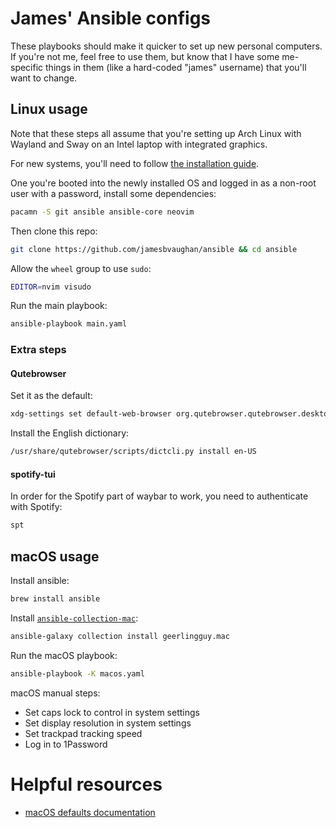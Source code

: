 # James' Ansible configs

These playbooks should make it quicker to set up new personal computers.
If you're not me, feel free to use them, but know that I have some me-specific
things in them (like a hard-coded "james" username) that you'll want to change.

## Linux usage

Note that these steps all assume that you're setting up Arch Linux with Wayland
and Sway on an Intel laptop with integrated graphics.

For new systems, you'll need to follow [the installation guide](https://wiki.archlinux.org/title/Installation_guide).

One you're booted into the newly installed OS and logged in as a non-root user
with a password, install some dependencies:

```bash
pacamn -S git ansible ansible-core neovim
```

Then clone this repo:

```bash
git clone https://github.com/jamesbvaughan/ansible && cd ansible
```

Allow the `wheel` group to use `sudo`:

```bash
EDITOR=nvim visudo
```

Run the main playbook:

```bash
ansible-playbook main.yaml
```

### Extra steps

#### Qutebrowser

Set it as the default:

```bash
xdg-settings set default-web-browser org.qutebrowser.qutebrowser.desktop
```

Install the English dictionary:

```bash
/usr/share/qutebrowser/scripts/dictcli.py install en-US
```

#### spotify-tui

In order for the Spotify part of waybar to work, you need to authenticate with
Spotify:

```bash
spt
```

## macOS usage

Install ansible:

```bash
brew install ansible
```

Install [`ansible-collection-mac`](https://github.com/geerlingguy/ansible-collection-mac):

```bash
ansible-galaxy collection install geerlingguy.mac
```

Run the macOS playbook:

```bash
ansible-playbook -K macos.yaml
```

macOS manual steps:

- Set caps lock to control in system settings
- Set display resolution in system settings
- Set trackpad tracking speed
- Log in to 1Password

# Helpful resources

- [macOS defaults documentation](https://macos-defaults.com)
